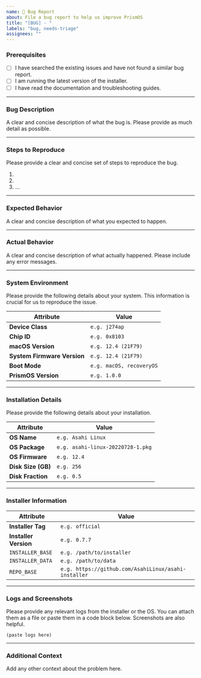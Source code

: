 ```yaml
---
name: 🐛 Bug Report
about: File a bug report to help us improve PrismOS
title: "[BUG] - "
labels: "bug, needs-triage"
assignees: ""
---
```


### Prerequisites

- [ ] I have searched the existing issues and have not found a similar bug report.
- [ ] I am running the latest version of the installer.
- [ ] I have read the documentation and troubleshooting guides.

---

### Bug Description

A clear and concise description of what the bug is. Please provide as much detail as possible.

---

### Steps to Reproduce

Please provide a clear and concise set of steps to reproduce the bug.

1.
2.
3. ...

---

### Expected Behavior

A clear and concise description of what you expected to happen.

---

### Actual Behavior

A clear and concise description of what actually happened. Please include any error messages.

---

### System Environment

Please provide the following details about your system. This information is crucial for us to reproduce the issue.

| **Attribute**               | **Value**                |
| --------------------------- | ------------------------ |
| **Device Class**            | `e.g. j274ap`            |
| **Chip ID**                 | `e.g. 0x8103`            |
| **macOS Version**           | `e.g. 12.4 (21F79)`      |
| **System Firmware Version** | `e.g. 12.4 (21F79)`      |
| **Boot Mode**               | `e.g. macOS, recoveryOS` |
| **PrismOS Version**         | `e.g. 1.0.0`             |

---

### Installation Details

Please provide the following details about your installation.

| **Attribute**      | **Value**                         |
| ------------------ | --------------------------------- |
| **OS Name**        | `e.g. Asahi Linux`                |
| **OS Package**     | `e.g. asahi-linux-20220728-1.pkg` |
| **OS Firmware**    | `e.g. 12.4`                       |
| **Disk Size (GB)** | `e.g. 256`                        |
| **Disk Fraction**  | `e.g. 0.5`                        |

---

### Installer Information

| **Attribute**         | **Value**                                            |
| --------------------- | ---------------------------------------------------- |
| **Installer Tag**     | `e.g. official`                                      |
| **Installer Version** | `e.g. 0.7.7`                                         |
| `INSTALLER_BASE`      | `e.g. /path/to/installer`                            |
| `INSTALLER_DATA`      | `e.g. /path/to/data`                                 |
| `REPO_BASE`           | `e.g. https://github.com/AsahiLinux/asahi-installer` |

---

### Logs and Screenshots

Please provide any relevant logs from the installer or the OS. You can attach them as a file or paste them in a code block below. Screenshots are also helpful.

```
(paste logs here)
```

---

### Additional Context

Add any other context about the problem here.
